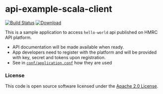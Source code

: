api-example-scala-client
=============
[![Build Status](https://travis-ci.org/hmrc/api-example-scala-client.svg)](https://travis-ci.org/hmrc/api-example-scala-client) [ ![Download](https://api.bintray.com/packages/hmrc/releases/api-example-scala-client/images/download.svg) ](https://bintray.com/hmrc/releases/api-example-scala-client/_latestVersion)

This is a sample application to access `hello-world` api published on HMRC API platform.

* API documentation will be made available when ready.
* App developers need to register with the platform and will be provided with key, secret and tokens upon registration.
* See in [`conf/application.conf`](conf/application.conf) how they are used

### License

This code is open source software licensed under the [Apache 2.0 License]("http://www.apache.org/licenses/LICENSE-2.0.html").
